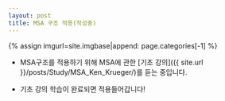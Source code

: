 ```yaml
---
layout: post
title: MSA 구조 적용(작성중)
---
```


{% assign imgurl=site.imgbase|append: page.categories[-1] %}


- MSA구조를 적용하기 위해 MSA에 관한 [기초 강의]({{ site.url }}/posts/Study/MSA_Ken_Krueger/)를 듣는 중입니다.

- 기초 강의 학습이 완료되면 적용들어갑니다!

